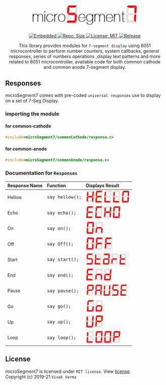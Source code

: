 <h2 align="center"> <img src="preview/app_title.png" width="340" /> </h2>
<p align="center">

<p align="center">
	<a href="https://www.google.com/search?q=web">
    <img src="https://img.shields.io/badge/Platform-Embedded-red.svg?color=red"
      alt="Embedded" />
  </a>
	

  <a href="https://github.com/virtualvivek/microSegment7">
    <img src="https://img.shields.io/github/repo-size/vivekverma007/microSegment7.svg?color=blue"
      alt="Repo. Size" />
  </a>
  
<a href="https://github.com/vivekverma007/microSegment7/blob/master/LICENSE">
    <img src="https://img.shields.io/github/license/vivekverma007/microSegment7.svg?color=E0872F"
      alt="License: MIT" />
  </a>
  
<a href="https://github.com/virtualvivek/microSegment7">
    <img src="https://img.shields.io/badge/Release-v1.1-419466.svg?style=flat"
      alt="Release" />
  </a>
  
 
</p>

</p>

<p align="center">This library provides modules for <code>7-segment display</code> using 8051 microcontroller to perform number counters, system callbacks, general responses, series of numbers operations ,display text patterns and more related to 8051 microcontroller, available code for both common cathode and common anode 7-segment display.
</p>

<h5></h5>

## Responses

microSegment7 comes with pre-coded `universal responses` use to display on a set of 7-Seg Display.

### importing the module

#### for common-cathode
```c
#include<microSegment7/commonCathode/response.c>
```

#### for common-anode
```c
#include<microSegment7/commonAnode/response.c>
```
### Documentation for `Responses`

| Response Name                        | Function                    | Displays Result                                       | 
| :------------------------------------ | :-------------------------- | :----------------------------------------------------------- |
| Hellow | <pre>say_hellow();</pre> | <img src="preview/say_hellow.PNG" height="40" /> | 
| Echo | <pre>say_echo();</pre> | <img src="preview/say_echo.PNG" height="40" /> |
| On | <pre>say_on();</pre> | <img src="preview/say_on.PNG" height="40" /> |
| Off | <pre>say_Off();</pre> | <img src="preview/say_off.PNG" height="40" /> |
| Start | <pre>say_start();</pre> | <img src="preview/say_start.PNG" height="40" /> |
| End | <pre>say_end();</pre> | <img src="preview/say_end.PNG" height="40" /> |
| Pause | <pre>say_pause();</pre> | <img src="preview/say_pause.PNG" height="40" /> |
| Go | <pre>say_go();</pre> | <img src="preview/say_go.PNG" height="40" /> |
| Up | <pre>say_up();</pre> | <img src="preview/say_up.PNG" height="40" /> |
| Loop | <pre>say_loop();</pre> | <img src="preview/say_loop.PNG" height="40" /> |


## License

microSegment7 is licensed under `MIT license`. View [license](https://github.com/virtualvivek/microSegment7/blob/master/LICENSE).<br>
Copyright (c) 2019-21 `Vivek Verma`

